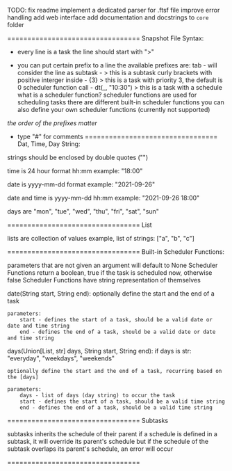 TODO:
fix readme
implement a dedicated parser for .ftsf file
improve error handling
add web interface
add documentation and docstrings to `core` folder

=================================
Snapshot File Syntax:

- every line is a task
the line should start with ">"

- you can put certain prefix to a line
the available prefixes are:
tab - will consider the line as subtask      - 	> this is a subtask
curly brackets with positive interger inside - {3} > this is a task with priority 3, the default is 0
scheduler function call                      - dt(_, "10:30") > this is a task with a schedule
	what is a scheduler function?
	scheduler functions are used for scheduling tasks
	there are different built-in scheduler functions
	you can also define your own scheduler functions (currently not supported)

*the order of the prefixes matter*

- type "#" for comments
=================================
Dat, Time, Day String:

strings should be enclosed by double quotes ("")

time is 24 hour format
hh:mm
example: "18:00"

date is yyyy-mm-dd format
example: "2021-09-26"

date and time is yyyy-mm-dd hh:mm
example: "2021-09-26 18:00"

days are "mon", "tue", "wed", "thu", "fri", "sat", "sun"

=================================
List

lists are collection of values
example, list of strings: ["a", "b", "c"]

=================================
Built-in Scheduler Functions:

parameters that are not given an argument will default to None
Scheduler Functions return a boolean, true if the task is scheduled now, otherwise false
Scheduler Functions have string representation of themselves

date(String start, String end):
	optionally define the start and the end of a task
	
	parameters:
		start - defines the start of a task, should be a valid date or date and time string
		end - defines the end of a task, should be a valid date or date and time string

days(Union[List, str] days, String start, String end):
	if days is str:
		"everyday", "weekdays", "weekends"
	
	optionally define the start and the end of a task, recurring based on the [days]
	
	parameters:
		days - list of days (day string) to occur the task
		start - defines the start of a task, should be a valid time string
		end - defines the end of a task, should be a valid time string
=================================
Subtasks

subtasks inherits the schedule of their parent
if a schedule is defined in a subtask, it will override its parent's schedule
but if the schedule of the subtask overlaps its parent's schedule, an error will occur

=================================
